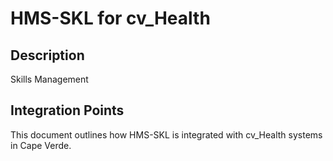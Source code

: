 # HMS-SKL for cv_Health

## Description

Skills Management

## Integration Points

This document outlines how HMS-SKL is integrated with cv_Health systems in Cape Verde.
